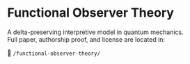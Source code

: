 # Functional Observer Theory

A delta-preserving interpretive model in quantum mechanics.  
Full paper, authorship proof, and license are located in:

📁 `/functional-observer-theory/`
